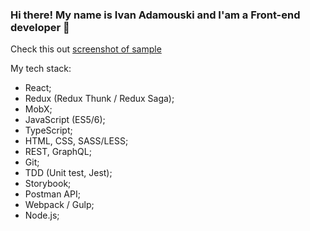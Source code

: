 ### Hi there! My name is Ivan Adamouski and I'am a Front-end developer 👋

<!--
**aivan3d66/aivan3d66** is a ✨ _special_ ✨ repository because its `README.md` (this file) appears on your GitHub profile.

Here are some ideas to get you started:

- 🔭 I’m currently working on ...
- 🌱 I’m currently learning ...
- 👯 I’m looking to collaborate on ...
- 🤔 I’m looking for help with ...
- 💬 Ask me about ...
- 📫 How to reach me: ...
- 😄 Pronouns: ...
- ⚡ Fun fact: ...
-->

Check this out 
[screenshot of sample](https://www.codewars.com/users/aivan3d66/badges/small)

My tech stack:

- React;
- Redux (Redux Thunk / Redux Saga);
- MobX;
- JavaScript (ES5/6);
- TypeScript;
- HTML, CSS, SASS/LESS;
- REST, GraphQL;
- Git;
- TDD (Unit test, Jest);
- Storybook;
- Postman API;
- Webpack / Gulp;
- Node.js;
